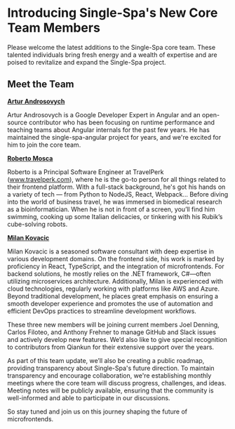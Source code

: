 # Introducing Single-Spa's New Core Team Members

Please welcome the latest additions to the Single-Spa core team. These talented individuals bring fresh energy and a wealth of expertise and are poised to revitalize and expand the Single-Spa project.

## Meet the Team

**[Artur Androsovych](https://github.com/arturovt)**

Artur Androsovych is a Google Developer Expert in Angular and an open-source contributor who has been focusing on runtime performance and teaching teams about Angular internals for the past few years. He has maintained the single-spa-angular project for years, and we're excited for him to join the core team.

**[Roberto Mosca](https://github.com/robmosca)**

Roberto is a Principal Software Engineer at TravelPerk (www.travelperk.com), where he is the go-to person for all things related to their frontend platform. With a full-stack background, he's got his hands on a variety of tech — from Python to NodeJS, React, Webpack... Before diving into the world of business travel, he was immersed in biomedical research as a bioinformatician. When he is not in front of a screen, you’ll find him swimming, cooking up some Italian delicacies, or tinkering with his Rubik’s cube-solving robots.

**[Milan Kovacic](https://github.com/MilanKovacic)**

Milan Kovacic is a seasoned software consultant with deep expertise in various development domains. On the frontend side, his work is marked by proficiency in React, TypeScript, and the integration of microfrontends. For backend solutions, he mostly relies on the .NET framework, C#—often utilizing microservices architecture. Additionally, Milan is experienced with cloud technologies, regularly working with platforms like AWS and Azure. Beyond traditional development, he places great emphasis on ensuring a smooth developer experience and promotes the use of automation and efficient DevOps practices to streamline development workflows.

These three new members will be joining current members Joel Denning, Carlos Filoteo, and Anthony Frehner to manage GitHub and Slack issues and actively develop new features. We’d also like to give special recognition to contributors from Qiankun for their extensive support over the years.

As part of this team update, we’ll also be creating a public roadmap, providing transparency about Single-Spa's future direction. To maintain transparency and encourage collaboration, we're establishing monthly meetings where the core team will discuss progress, challenges, and ideas. Meeting notes will be publicly available, ensuring that the community is well-informed and able to participate in our discussions.

So stay tuned and join us on this journey shaping the future of microfrontends.